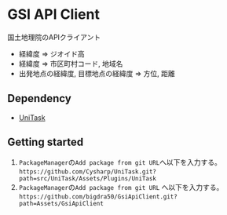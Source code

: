 # GSI API Client

国土地理院のAPIクライアント

- 経緯度 => ジオイド高
- 経緯度 => 市区町村コード, 地域名
- 出発地点の経緯度, 目標地点の経緯度 => 方位, 距離

## Dependency

- [UniTask](https://github.com/cysharp/unitask)

## Getting started

1. `PackageManager`の`Add package from git URL`へ以下を入力する｡
   `https://github.com/Cysharp/UniTask.git?path=src/UniTask/Assets/Plugins/UniTask`
2. `PackageManager`の`Add package from git URL` へ以下を入力する｡
   `https://github.com/bigdra50/GsiApiClient.git?path=Assets/GsiApiClient`